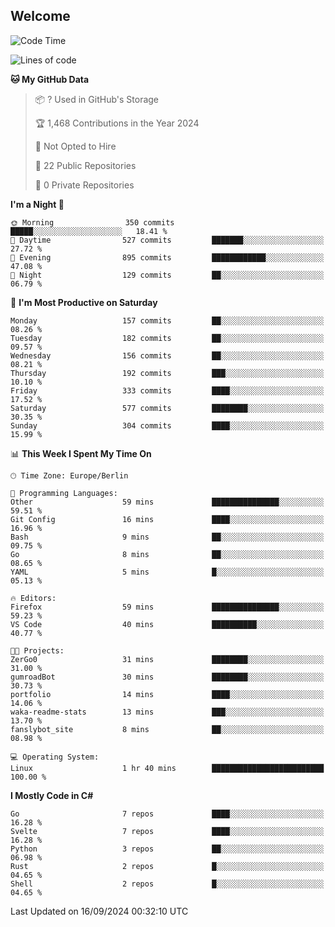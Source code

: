 ## Welcome

<!--START_SECTION:waka-->
![Code Time](http://img.shields.io/badge/Code%20Time-1%20hr%2040%20mins-blue)

![Lines of code](https://img.shields.io/badge/From%20Hello%20World%20I%27ve%20Written-2.4%20million%20lines%20of%20code-blue)

**🐱 My GitHub Data** 

> 📦 ? Used in GitHub's Storage 
 > 
> 🏆 1,468 Contributions in the Year 2024
 > 
> 🚫 Not Opted to Hire
 > 
> 📜 22 Public Repositories 
 > 
> 🔑 0 Private Repositories 
 > 
**I'm a Night 🦉** 

```text
🌞 Morning                350 commits         █████░░░░░░░░░░░░░░░░░░░░   18.41 % 
🌆 Daytime                527 commits         ███████░░░░░░░░░░░░░░░░░░   27.72 % 
🌃 Evening                895 commits         ████████████░░░░░░░░░░░░░   47.08 % 
🌙 Night                  129 commits         ██░░░░░░░░░░░░░░░░░░░░░░░   06.79 % 
```
📅 **I'm Most Productive on Saturday** 

```text
Monday                   157 commits         ██░░░░░░░░░░░░░░░░░░░░░░░   08.26 % 
Tuesday                  182 commits         ██░░░░░░░░░░░░░░░░░░░░░░░   09.57 % 
Wednesday                156 commits         ██░░░░░░░░░░░░░░░░░░░░░░░   08.21 % 
Thursday                 192 commits         ███░░░░░░░░░░░░░░░░░░░░░░   10.10 % 
Friday                   333 commits         ████░░░░░░░░░░░░░░░░░░░░░   17.52 % 
Saturday                 577 commits         ████████░░░░░░░░░░░░░░░░░   30.35 % 
Sunday                   304 commits         ████░░░░░░░░░░░░░░░░░░░░░   15.99 % 
```


📊 **This Week I Spent My Time On** 

```text
🕑︎ Time Zone: Europe/Berlin

💬 Programming Languages: 
Other                    59 mins             ███████████████░░░░░░░░░░   59.51 % 
Git Config               16 mins             ████░░░░░░░░░░░░░░░░░░░░░   16.96 % 
Bash                     9 mins              ██░░░░░░░░░░░░░░░░░░░░░░░   09.75 % 
Go                       8 mins              ██░░░░░░░░░░░░░░░░░░░░░░░   08.65 % 
YAML                     5 mins              █░░░░░░░░░░░░░░░░░░░░░░░░   05.13 % 

🔥 Editors: 
Firefox                  59 mins             ███████████████░░░░░░░░░░   59.23 % 
VS Code                  40 mins             ██████████░░░░░░░░░░░░░░░   40.77 % 

🐱‍💻 Projects: 
ZerGo0                   31 mins             ████████░░░░░░░░░░░░░░░░░   31.00 % 
gumroadBot               30 mins             ████████░░░░░░░░░░░░░░░░░   30.73 % 
portfolio                14 mins             ████░░░░░░░░░░░░░░░░░░░░░   14.06 % 
waka-readme-stats        13 mins             ███░░░░░░░░░░░░░░░░░░░░░░   13.70 % 
fanslybot_site           8 mins              ██░░░░░░░░░░░░░░░░░░░░░░░   08.98 % 

💻 Operating System: 
Linux                    1 hr 40 mins        █████████████████████████   100.00 % 
```

**I Mostly Code in C#** 

```text
Go                       7 repos             ████░░░░░░░░░░░░░░░░░░░░░   16.28 % 
Svelte                   7 repos             ████░░░░░░░░░░░░░░░░░░░░░   16.28 % 
Python                   3 repos             ██░░░░░░░░░░░░░░░░░░░░░░░   06.98 % 
Rust                     2 repos             █░░░░░░░░░░░░░░░░░░░░░░░░   04.65 % 
Shell                    2 repos             █░░░░░░░░░░░░░░░░░░░░░░░░   04.65 % 
```




 Last Updated on 16/09/2024 00:32:10 UTC
<!--END_SECTION:waka-->
